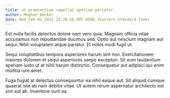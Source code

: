```yaml
---
title: at praesentium repellat aperiam pariatur
author: Meghan Becker
date: Wed Feb 02 2022 23:39:58 GMT-0500 (Eastern Standard Time)
---
```

Est nulla facilis delectus dolore nam vero quia. Magnam officia vitae accusamus non repudiandae ducimus sed. Optio aut nesciunt magnam aut sequi. Nihil voluptatem atque pariatur. Et nobis modi fugit ut.

 Sequi voluptatibus tempora asperiores harum sint non. Exercitationem maiores dolorem et sequi asperiores saepe excepturi. Sit eum laudantium aperiam iusto ut at nihil harum distinctio. Consequatur aut adipisci qui enim mollitia iure amet.

 Fuga fugiat at delectus consequuntur ea nihil eaque aut. Sit aliquid cumque quaerat iste ab nam debitis vitae. Ut autem rerum aspernatur architecto est sint aut ab. Inventore sunt ea.
